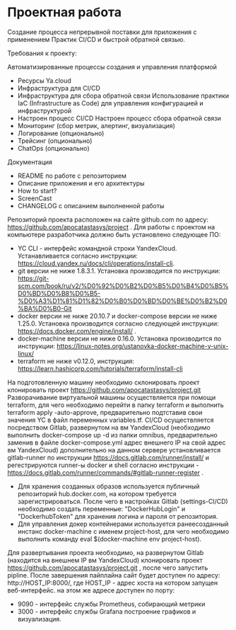 # Проектная работа

Создание процесса непрерывной поставки для приложения с применением Практик CI/CD и быстрой обратной связью.

Требования к проекту:

Автоматизированные процессы создания и управления платформой
- Ресурсы Ya.cloud
- Инфраструктура для CI/CD
- Инфраструктура для сбора обратной связи
Использование практики IaC (Infrastructure as Code) для управления
конфигурацией и инфраструктурой
- Настроен процесс CI/CD
Настроен процесс сбора обратной связи
- Мониторинг (сбор метрик, алертинг, визуализация)
- Логирование (опционально)
- Трейсинг (опционально)
- ChatOps (опционально)

Документация
- README по работе с репозиторием
- Описание приложения и его архитектуры
- How to start?
- ScreenCast
- CHANGELOG с описанием выполненной работы


Репозиторий проекта расположен на сайте github.com по адресу: https://github.com/apocatastasys/project .
Для работы с проектом на компьютере разработчика должно быть установлено следующее ПО:
 - YC CLI - интерфейс командной строки YandexCloud. Устанавливается согласно инструкции: https://cloud.yandex.ru/docs/cli/operations/install-cli.
 - git версии не ниже 1.8.3.1. Установка производится по инструкции: https://git-scm.com/book/ru/v2/%D0%92%D0%B2%D0%B5%D0%B4%D0%B5%D0%BD%D0%B8%D0%B5-%D0%A3%D1%81%D1%82%D0%B0%D0%BD%D0%BE%D0%B2%D0%BA%D0%B0-Git
 - docker версии не ниже 20.10.7 и docker-compose версии не ниже 1.25.0. Установка производится согласно следующей инструкции: https://docs.docker.com/engine/install/ .
 - docker-machine версии не ниже  0.16.0. Установка производится по инструкции: https://linux-notes.org/ustanovka-docker-machine-v-unix-linux/ 
 - terraform не ниже v0.12.0, инструкция: https://learn.hashicorp.com/tutorials/terraform/install-cli
 
 На подготовленную машину необходимо склонировать проект клонировать проект https://github.com/apocatastasys/project.git 
 Разворачивание виртуальной машины осуществляется при помощи terraform, для чего необходимо перейти в папку terraform  и выполнить terraform apply -auto-approve, предварительно подтставив свои значения YC в файл переменных variables.tf.
 CI/CD осуществляется посредством Gitlab, развернутом на вм YandexCloud (необходимо выполнить docker-compose up -d из папки omnibus, предварительно заменив в файле docker-compose.yml адрес внешнего IP на свой адрес  вм YandexCloud) дополнительно на данном сервере установливается gitlab-runner по инструкции https://docs.gitlab.com/runner/install/ и регестрируются runner-ы docker и shell согласно инструкции - https://docs.gitlab.com/runner/commands/#gitlab-runner-register .
 - Для хранения созданных образов используется публичный репозиторий hub.docker.com, на котором требуется зарегистрироваться. После чего в настройках Gitlab (settings-CI/CD) необходимо создать переменные: "DockerHubLogin" и "DockerhubToken" для хранения логина и пароля от репозитория.
 - Для управления докер контейнерами используется ранеесозданный инстанс docker-machine с именем project-host, для чего необходимо выполнить команду  eval $(docker-machine env project-host).

Для развертывания проекта необходимо, на развернутом Gitlab (находится на внешнем IP вм YandexCloud) клонировать проект https://github.com/apocatastasys/project.git , после чего запустить pipline.
После завершения пайплайна сайт будет доступен по адресу: http://HOST_IP:8000/, где HOST_IP - адрес хоста на котором запущен веб-интерфейс. 
на этом же адресе доступен по порту:
 - 9090 - интерфейс службы Prometheus, собирающий метрики
 - 3000 - интерфейс службы Grafana построение графиков и визуализация.
